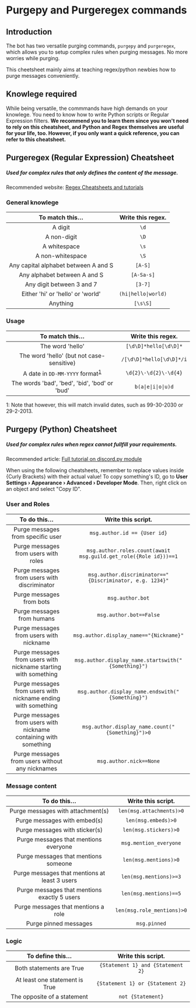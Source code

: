 # Purgepy and Purgeregex commands

## Introduction

The bot has two versatile purging commands, `purgepy` and `purgeregex`, which allows you to setup complex rules when purging messages. No more worries while purging.

This cheetsheet mainly aims at teaching regex/python newbies how to purge messages conveniently.

## Knowlege required

While being versatile, the commmands have high demands on your knowlege. You need to know how to write Python scripts or Regular Expression filters. **We recommend you to learn them since you won't need to rely on this cheatsheet, and Python and Regex themselves are useful for your life, too. However, if you only want a quick reference, you can refer to this cheatsheet.**

## Purgeregex (Regular Expression) Cheatsheet

##### Used for complex rules that only defines the content of the message.

Recommended website: [Regex Cheatsheets and tutorials](https://regexr.com) 

### General knowlege

| To match this…  |Write this regex.|
|    :---:     |     :---:        |
|A digit| `\d`|
|A non-digit| `\D`|
|A whitespace| `\s`|
|A non-whitespace| `\S`|
|Any capital alphabet between A and S| `[A-S]`|
|Any alphabet between A and S| `[A-Sa-s]`|
|Any digit between 3 and 7| `[3-7]`|
|Either 'hi' or 'hello' or 'world'| `(hi\|hello\|world)`|
|Anything| `[\s\S]`|

### Usage
| To match this…  |Write this regex.|
|    :---:     |     :---:        |
|The word 'hello'|`[\d\D]*hello[\d\D]*`|
|The word 'hello' (but not case-sensitive)|`/[\d\D]*hello[\d\D]*/i`|
|A date in `DD-MM-YYYY` format<sup>[1](#myfootnote1)</sup>|`\d{2}\-\d{2}\-\d{4}`|
|The words 'bad', 'bed', 'bid', 'bod' or 'bud'|`b(a\|e\|i\|o\|u)d`|

<a name="myfootnote1">1</a>: Note that however, this will match invalid dates, such as 99-30-2030 or 29-2-2013.

## Purgepy (Python) Cheatsheet

##### Used for complex rules when regex cannot fullfill your requirements.

Recommended article: [Full tutorial on discord.py module](https://discordpy.readthedocs.io/en/latest/api.html#message)

When using the following cheatsheets, remember to replace values inside {Curly Brackets} with their actual value! To copy something's ID, go to **User Settings › Appearance › Advanced › Developer Mode**. Then, right click on an object and select "Copy ID".

### User and Roles

| To do this…  |Write this script.|
|    :---:     |     :---:        |
|Purge messages from specific user|`msg.author.id == {User id}`|
|Purge messages from users with roles |`msg.author.roles.count(await msg.guild.get_role({Role id}))==1`|
|Purge messages from users with discriminator|`msg.author.discriminator=="{Discriminator, e.g. 1234}"`|
|Purge messages from bots|`msg.author.bot`|
|Purge messages from humans|`msg.author.bot==False`|
|Purge messages from users with nickname|`msg.author.display_name=="{Nickname}"`|
|Purge messages from users with nickname starting with something|`msg.author.display_name.startswith("{Something}")`|
|Purge messages from users with nickname ending with something|`msg.author.display_name.endswith("{Something}")`|
|Purge messages from users with nickname containing with something|`msg.author.display_name.count("{Something}")>0`|
|Purge messages from users without any nicknames|`msg.author.nick==None`|

### Message content
| To do this…  |Write this script.|
|    :---:     |     :---:        |
|Purge messages with attachment(s)|`len(msg.attachments)>0`|
|Purge messages with embed(s)|`len(msg.embeds)>0`|
|Purge messages with sticker(s)|`len(msg.stickers)>0`|
|Purge messages that mentions everyone|`msg.mention_everyone`|
|Purge messages that mentions someone|`len(msg.mentions)>0`|
|Purge messages that mentions at least 3 users|`len(msg.mentions)>=3`|
|Purge messages that mentions exactly 5 users|`len(msg.mentions)==5`|
|Purge messages that mentions a role|`len(msg.role_mentions)>0`|
|Purge pinned messages|`msg.pinned`|



### Logic
| To define this…  |Write this script.|
|    :---:     |     :---:        |
|Both statements are True|`{Statement 1} and {Statement 2}`|
|At least one statement is True|`{Statement 1} or {Statement 2}`|
|The opposite of a statement|`not {Statement}`|
